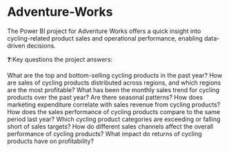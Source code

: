 # Adventure-Works
The Power BI project for Adventure Works offers a quick insight into cycling-related product sales and operational performance, enabling data-driven decisions.

❓:Key questions the project answers:

What are the top and bottom-selling cycling products in the past year?
How are sales of cycling products distributed across regions, and which regions are the most profitable?
What has been the monthly sales trend for cycling products over the past year? Are there seasonal patterns?
How does marketing expenditure correlate with sales revenue from cycling products?
How does the sales performance of cycling products compare to the same period last year?
Which cycling product categories are exceeding or falling short of sales targets?
How do different sales channels affect the overall performance of cycling products?
What impact do returns of cycling products have on profitability?
